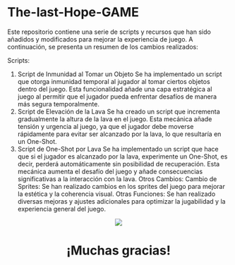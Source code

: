 # The-last-Hope-GAME

Este repositorio contiene una serie de scripts y recursos que han sido añadidos y modificados para mejorar la experiencia de juego. A continuación, se presenta un resumen de los cambios realizados:

Scripts:
1. Script de Inmunidad al Tomar un Objeto
Se ha implementado un script que otorga inmunidad temporal al jugador al tomar ciertos objetos dentro del juego. Esta funcionalidad añade una capa estratégica al juego al permitir que el jugador pueda enfrentar desafíos de manera más segura temporalmente.
2. Script de Elevación de la Lava
Se ha creado un script que incrementa gradualmente la altura de la lava en el juego. Esta mecánica añade tensión y urgencia al juego, ya que el jugador debe moverse rápidamente para evitar ser alcanzado por la lava, lo que resultaría en un One-Shot.
3. Script de One-Shot por Lava
Se ha implementado un script que hace que si el jugador es alcanzado por la lava, experimente un One-Shot, es decir, perderá automáticamente sin posibilidad de recuperación. Esta mecánica aumenta el desafío del juego y añade consecuencias significativas a la interacción con la lava.
Otros Cambios:
Cambio de Sprites: Se han realizado cambios en los sprites del juego para mejorar la estética y la coherencia visual.
Otras Funciones: Se han realizado diversas mejoras y ajustes adicionales para optimizar la jugabilidad y la experiencia general del juego.
<p align="center">
 <img src=https://github.com/hacUPB/machinelenguage-ilpalomo/assets/113053206/3c643075-65f5-43dc-a3a2-7b32a1c53dec>
</p>

<h1 align="center"> ¡Muchas gracias! </h1>
